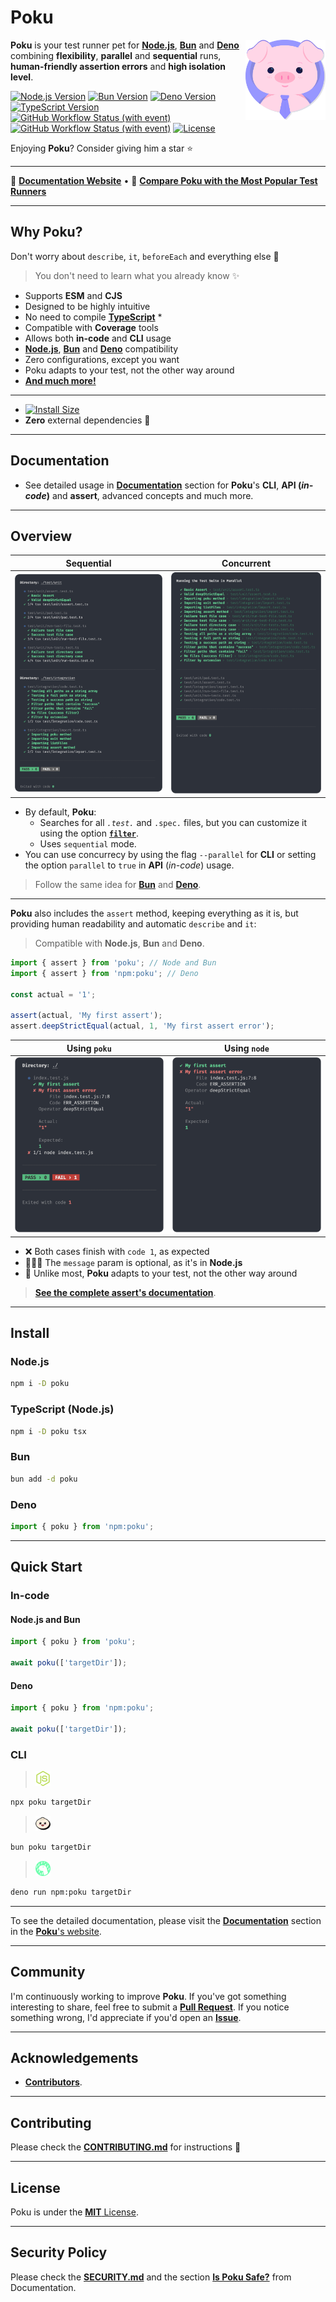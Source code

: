 [node-version-url]: https://github.com/nodejs/node
[node-version-image]: https://img.shields.io/badge/Node.js->=6.0.0-badc58
[bun-version-url]: https://github.com/oven-sh/bun
[bun-version-image]: https://img.shields.io/badge/Bun->=0.5.3-f471b5
[deno-version-url]: https://github.com/denoland/deno
[deno-version-image]: https://img.shields.io/badge/Deno->=1.30.0-70ffaf
[typescript-url]: https://github.com/microsoft/TypeScript
[typescript-version-image]: https://img.shields.io/badge/TypeScript->=5.0.2-3077c6
[ci-url]: https://github.com/wellwelwel/poku/actions/workflows/ci.yml?query=branch%3Amain
[ci-image]: https://img.shields.io/github/actions/workflow/status/wellwelwel/poku/ci.yml?event=push&style=flat&label=CI&branch=main
[ql-url]: https://github.com/wellwelwel/poku/actions/workflows/codeql.yml?query=branch%3Amain
[ql-image]: https://img.shields.io/github/actions/workflow/status/wellwelwel/poku/codeql.yml?event=push&style=flat&label=Code%20QL&branch=main
[license-url]: https://github.com/wellwelwel/poku/blob/main/LICENSE
[license-image]: https://img.shields.io/npm/l/poku.svg?maxAge=2592000&color=9c88ff

# Poku

<img align="right" width="128" height="128" alt="Logo" src=".github/assets/readme/poku.svg">

**Poku** is your test runner pet for [**Node.js**][node-version-url], [**Bun**][bun-version-url] and [**Deno**][deno-version-url] combining **flexibility**, **parallel** and **sequential** runs, **human-friendly assertion errors** and **high isolation level**.

[![Node.js Version][node-version-image]][node-version-url]
[![Bun Version][bun-version-image]][bun-version-url]
[![Deno Version][deno-version-image]][deno-version-url]
[![TypeScript Version][typescript-version-image]][typescript-url]
[![GitHub Workflow Status (with event)][ci-image]][ci-url]
[![GitHub Workflow Status (with event)][ql-image]][ql-url]
[![License][license-image]][license-url]

Enjoying **Poku**? Consider giving him a star ⭐️

---

🐷 [**Documentation Website**](https://poku.dev) • 🔬 [**Compare Poku with the Most Popular Test Runners**](https://poku.dev/docs/comparing)

---

## Why Poku?

Don't worry about `describe`, `it`, `beforeEach` and everything else 🚀

> You don't need to learn what you already know ✨

- Supports **ESM** and **CJS**
- Designed to be highly intuitive
- No need to compile [**TypeScript**][typescript-url] \*
- Compatible with **Coverage** tools
- Allows both **in-code** and **CLI** usage
- [**Node.js**][node-version-url], [**Bun**][bun-version-url] and [**Deno**][deno-version-url] compatibility
- Zero configurations, except you want
- Poku adapts to your test, not the other way around
- [**And much more!**](https://poku.dev)

---

- [![Install Size](https://packagephobia.com/badge?p=poku)](https://packagephobia.com/result?p=poku)
- **Zero** external dependencies 🌱

---

## Documentation

- See detailed usage in [**Documentation**](https://poku.dev/docs/category/documentation) section for **Poku**'s **CLI**, **API (_in-code_)** and **assert**, advanced concepts and much more.

---

## Overview

| Sequential                                         | Concurrent                                       |
| -------------------------------------------------- | ------------------------------------------------ |
| <img src=".github/assets/readme/sequential.png" /> | <img src=".github/assets/readme/parallel.png" /> |

- By default, **Poku**:
  - Searches for all _`.test.`_ and `.spec.` files, but you can customize it using the option [**`filter`**](https://poku.dev/docs/documentation/poku/configs/filter).
  - Uses `sequential` mode.
- You can use concurrecy by using the flag `--parallel` for **CLI** or setting the option `parallel` to `true` in **API** (_in-code_) usage.

> Follow the same idea for [**Bun**][bun-version-url] and [**Deno**][deno-version-url].

---

**Poku** also includes the `assert` method, keeping everything as it is, but providing human readability and automatic `describe` and `it`:

> Compatible with **Node.js**, **Bun** and **Deno**.

```ts
import { assert } from 'poku'; // Node and Bun
import { assert } from 'npm:poku'; // Deno

const actual = '1';

assert(actual, 'My first assert');
assert.deepStrictEqual(actual, 1, 'My first assert error');
```

| Using `poku`                                        | Using `node`                                        |
| --------------------------------------------------- | --------------------------------------------------- |
| <img src=".github/assets/readme/assert-poku.png" /> | <img src=".github/assets/readme/assert-node.png" /> |

- ❌ Both cases finish with `code 1`, as expected
- 🧑🏻‍🎓 The `message` param is optional, as it's in **Node.js**
- 🐷 Unlike most, **Poku** adapts to your test, not the other way around

> [**See the complete assert's documentation**](https://poku.dev/docs/documentation/assert).

---

## Install

### **Node.js**

```bash
npm i -D poku
```

### TypeScript (Node.js)

```bash
npm i -D poku tsx
```

### Bun

```bash
bun add -d poku
```

### **Deno**

```ts
import { poku } from 'npm:poku';
```

---

## Quick Start

### In-code

#### Node.js and Bun

```ts
import { poku } from 'poku';

await poku(['targetDir']);
```

#### Deno

```ts
import { poku } from 'npm:poku';

await poku(['targetDir']);
```

### CLI

> <img src=".github/assets/readme/node-js.svg" width="24" />

```bash
npx poku targetDir
```

> <img src=".github/assets/readme/bun.svg" width="24" />

```bash
bun poku targetDir
```

> <img src=".github/assets/readme/deno.svg" width="24" />

```bash
deno run npm:poku targetDir
```

---

To see the detailed documentation, please visit the [**Documentation**](https://poku.dev/docs/category/documentation) section in the [**Poku**'s website](https://poku.dev).

---

## Community

I'm continuously working to improve **Poku**. If you've got something interesting to share, feel free to submit a [**Pull Request**](https://github.com/wellwelwel/poku/compare). If you notice something wrong, I'd appreciate if you'd open an [**Issue**](https://github.com/wellwelwel/poku/issues/new).

---

## Acknowledgements

- [**Contributors**](https://github.com/wellwelwel/poku/graphs/contributors).

---

## Contributing

Please check the [**CONTRIBUTING.md**](./CONTRIBUTING.md) for instructions 🚀

---

## License

Poku is under the [**MIT** License](./LICENSE).

---

## Security Policy

Please check the [**SECURITY.md**](./SECURITY.md) and the section [**Is Poku Safe?**](https://poku.dev/docs/security) from Documentation.
